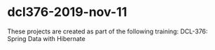 # dcl376-2019-nov-11
These projects are created as part of the following training:
DCL-376: Spring Data with Hibernate
